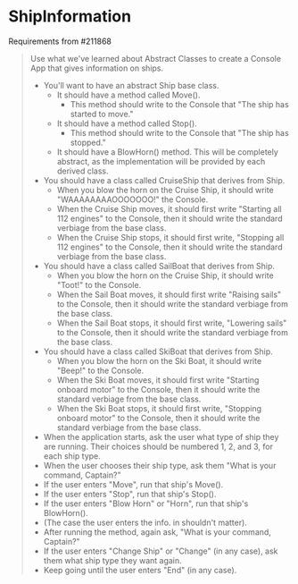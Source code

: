 # ShipInformation

Requirements from #211868
> Use what we've learned about Abstract Classes to create a Console App
> that gives information on ships.
> - You'll want to have an abstract Ship base class.
>   - It should have a method called Move(). 
>     - This method should write to the Console that "The ship has started
>       to move."
>   - It should have a method called Stop().
>     - This method should write to the Console that "The ship has stopped."
>   - It should have a BlowHorn() method. This will be completely abstract,
>     as the implementation will be provided by each derived class.
> - You should have a class called CruiseShip that derives from Ship.
>   - When you blow the horn on the Cruise Ship, it should write
>     "WAAAAAAAAOOOOOOO!" the Console.
>   - When the Cruise Ship moves, it should first write "Starting all 112
>     engines" to the Console, then it should write the standard verbiage
>     from the base class.
>   - When the Cruise Ship stops, it should first write, "Stopping all
>     112 engines" to the Console, then it should write the standard
>     verbiage from the base class.
> - You should have a class called SailBoat that derives from Ship.
>   - When you blow the horn on the Cruise Ship, it should write "Toot!"
>     to the Console.
>   - When the Sail Boat moves, it should first write "Raising sails" to
>     the Console, then it should write the standard verbiage from the
>     base class.
>   - When the Sail Boat stops, it should first write, "Lowering sails"
>     to the Console, then it should write the standard verbiage from the
>     base class.
> - You should have a class called SkiBoat that derives from Ship.
>   - When you blow the horn on the Ski Boat, it should write "Beep!" to
>     the Console.
>   - When the Ski Boat moves, it should first write "Starting onboard
>     motor" to the Console, then it should write the standard verbiage
>     from the base class.
>   - When the Ski Boat stops, it should first write, "Stopping onboard
>     motor" to the Console, then it should write the standard verbiage
>     from the base class.
> - When the application starts, ask the user what type of ship they are
>   running. Their choices should be numbered 1, 2, and 3, for each ship
>   type.
> - When the user chooses their ship type, ask them "What is your command,
>   Captain?"
> - If the user enters "Move", run that ship's Move().
> - If the user enters "Stop", run that ship's Stop().
> - If the user enters "Blow Horn" or "Horn", run that ship's BlowHorn().
> - (The case the user enters the info. in shouldn't matter).
> - After running the method, again ask, "What is your command, Captain?"
> - If the user enters "Change Ship" or "Change" (in any case), ask them
>   what ship type they want again.
> - Keep going until the user enters "End" (in any case).